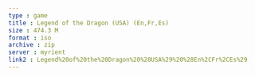 ```yaml
---
type : game
title : Legend of the Dragon (USA) (En,Fr,Es)
size : 474.3 M
format : iso
archive : zip
server : myrient
link2 : Legend%20of%20the%20Dragon%20%28USA%29%20%28En%2CFr%2CEs%29
---
```

